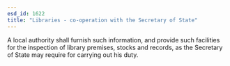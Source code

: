 ```yaml
---
esd_id: 1622
title: "Libraries - co-operation with the Secretary of State"
---
```


A local authority shall furnish such information, and provide such facilities for the inspection of library premises, stocks and records, as the Secretary of State may require for carrying out his duty.

